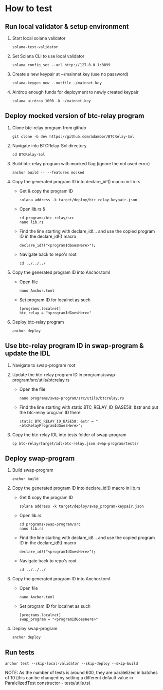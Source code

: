 # How to test

## Run local validator & setup environment

1. Start local solana validator
    ```
    solana-test-validator
    ```

2. Set Solana CLI to use local validator
    ```
    solana config set --url http://127.0.0.1:8899
    ```

3. Create a new keypair at ~/mainnet.key (use no password)
    ```
    solana-keygen new --outfile ~/mainnet.key
    ```

4. Airdrop enough funds for deployment to newly created keypair
    ```
    solana airdrop 1000 -k ~/mainnet.key
    ```

## Deploy mocked version of btc-relay program

1. Clone btc-relay program from github
    ```
    git clone -b dev https://github.com/adambor/BTCRelay-Sol
    ```

2. Navigate into BTCRelay-Sol directory
    ```
    cd BTCRelay-Sol
    ```

3. Build btc-relay program with mocked flag (ignore the not used error)
    ```
    anchor build -- --features mocked
    ```

4. Copy the generated program ID into declare_id!() macro in lib.rs
    - Get & copy the program ID
        ```
        solana address -k target/deploy/btc_relay-keypair.json
        ```
    - Open lib.rs &
        ```
        cd programs/btc-relay/src
        nano lib.rs
        ```
    - Find the line starting with declare_id!... and use the copied program ID in the declare_id!() macro
        ```
        declare_id!("<programIdGoesHere>");
        ```
    - Navigate back to repo's root
        ```
        cd ../../../
        ```

5. Copy the generated program ID into Anchor.toml
    - Open file
        ```
        nano Anchor.toml
        ```
    - Set program ID for localnet as such
        ```
        [programs.localnet]
        btc_relay = "<programIdGoesHere>"
        ```

6. Deploy btc-relay program
    ```
    anchor deploy
    ```

## Use btc-relay program ID in swap-program & update the IDL

1. Navigate to swap-program root

2. Update the btc-relay program ID in programs/swap-program/src/utils/btcrelay.rs
    - Open the file
        ```
        nano programs/swap-program/src/utils/btcrelay.rs
        ```
    - Find the line starting with static BTC_RELAY_ID_BASE58: &str and put the btc-relay program ID there
        ```
        static BTC_RELAY_ID_BASE58: &str = "<btcRelayProgramIdGoesHere>";
        ```

3. Copy the btc-relay IDL into tests folder of swap-program
    ```
    cp btc-relay/target/idl/btc-relay.json swap-program/tests/
    ```

## Deploy swap-program

1. Build swap-program
    ```
    anchor build
    ```

2. Copy the generated program ID into declare_id!() macro in lib.rs
    - Get & copy the program ID
        ```
        solana address -k target/deploy/swap_program-keypair.json
        ```
    - Open lib.rs
        ```
        cd programs/swap-program/src
        nano lib.rs
        ```
    - Find the line starting with declare_id!... and use the copied program ID in the declare_id!() macro
        ```
        declare_id!("<programIdGoesHere>");
        ```
    - Navigate back to repo's root
        ```
        cd ../../../
        ```

3. Copy the generated program ID into Anchor.toml
    - Open file
        ```
        nano Anchor.toml
        ```
    - Set program ID for localnet as such
        ```
        [programs.localnet]
        swap_program = "<programIdGoesHere>"
        ```

4. Deploy swap-program
    ```
    anchor deploy
    ```

## Run tests

```
anchor test --skip-local-validator --skip-deploy --skip-build
```


NOTE: As the number of tests is around 600, they are paralelized in batches of 10 (this can be changed by setting a different default value in ParalelizedTest constructor - tests/utils.ts)